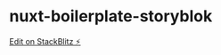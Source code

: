 # nuxt-boilerplate-storyblok

[Edit on StackBlitz ⚡️](https://stackblitz.com/edit/nuxt-ultimate-tutorial-part-3-8oxkr9)